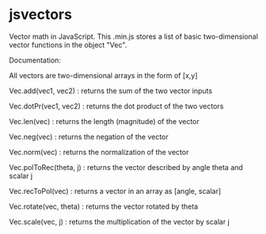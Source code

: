 # jsvectors
Vector math in JavaScript.
This .min.js stores a list of basic two-dimensional vector functions in the object "Vec". 

Documentation:

All vectors are two-dimensional arrays in the form of [x,y]

Vec.add(vec1, vec2)     :  returns the sum of the two vector inputs

Vec.dotPr(vec1, vec2)   :  returns the dot product of the two vectors

Vec.len(vec)            :  returns the length (magnitude) of the vector

Vec.neg(vec)            :  returns the negation of the vector

Vec.norm(vec)           :  returns the normalization of the vector

Vec.polToRec(theta, j)  :  returns the vector described by angle theta and scalar j

Vec.recToPol(vec)       :  returns a vector in an array as [angle, scalar]

Vec.rotate(vec, theta)  :  returns the vector rotated by theta

Vec.scale(vec, j)       :  returns the multiplication of the vector by scalar j
